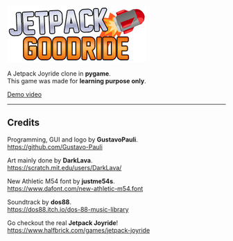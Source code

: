 ![Jetpack Goodride](assets/sprites/LogoSmall.png)


A Jetpack Joyride clone in **pygame**.\
This game was made for **learning purpose only**.

[Demo video](https://www.youtube.com/watch?v=AGmhM9LWP6g)
***
## Credits

Programming, GUI and logo by **GustavoPauli**. \
https://github.com/Gustavo-Pauli

Art mainly done by **DarkLava**. \
https://scratch.mit.edu/users/DarkLava/

New Athletic M54 font by **justme54s**. \
https://www.dafont.com/new-athletic-m54.font

Soundtrack by **dos88**. \
https://dos88.itch.io/dos-88-music-library

Go checkout the real **Jetpack Joyride**! \
https://www.halfbrick.com/games/jetpack-joyride
